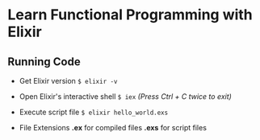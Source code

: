 # Learn Functional Programming with Elixir

## Running Code

- Get Elixir version
`$ elixir -v`

- Open Elixir's interactive shell
`$ iex`
*(Press Ctrl + C twice to exit)*

- Execute script file
`$ elixir hello_world.exs`

- File Extensions
**.ex** for compiled files
**.exs** for script files
